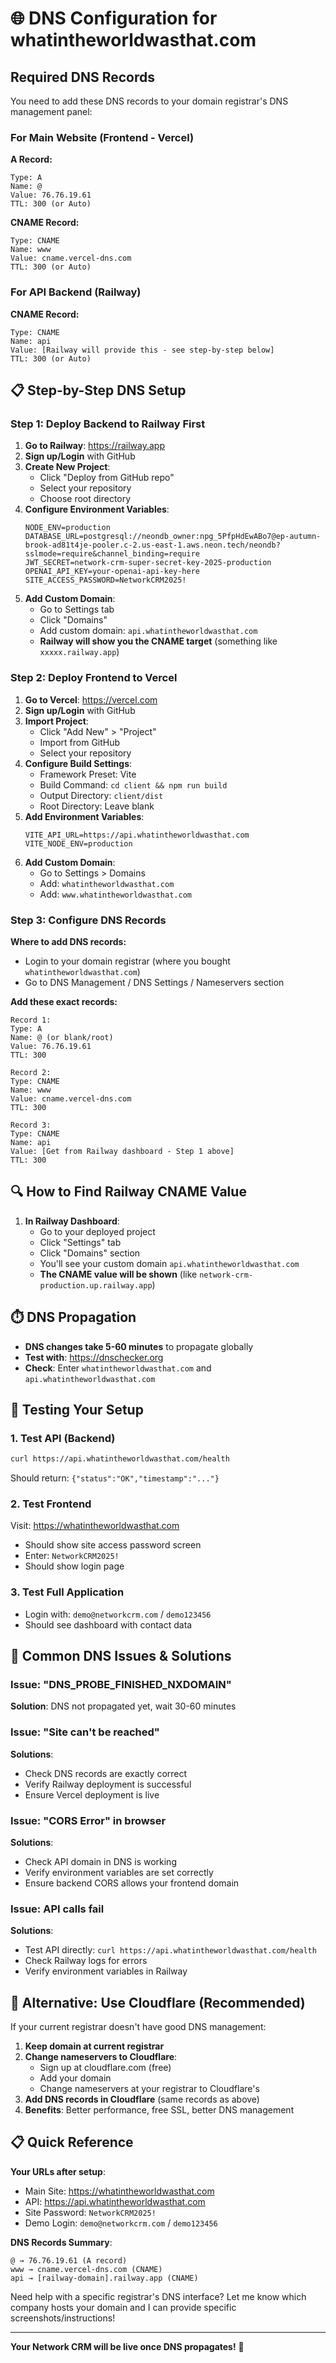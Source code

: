 # 🌐 DNS Configuration for whatintheworldwasthat.com

## Required DNS Records

You need to add these DNS records to your domain registrar's DNS management panel:

### For Main Website (Frontend - Vercel)

**A Record:**
```
Type: A
Name: @
Value: 76.76.19.61
TTL: 300 (or Auto)
```

**CNAME Record:**
```
Type: CNAME  
Name: www
Value: cname.vercel-dns.com
TTL: 300 (or Auto)
```

### For API Backend (Railway)

**CNAME Record:**
```
Type: CNAME
Name: api
Value: [Railway will provide this - see step-by-step below]
TTL: 300 (or Auto)
```

## 📋 Step-by-Step DNS Setup

### Step 1: Deploy Backend to Railway First

1. **Go to Railway**: https://railway.app
2. **Sign up/Login** with GitHub
3. **Create New Project**:
   - Click "Deploy from GitHub repo"
   - Select your repository
   - Choose root directory
4. **Configure Environment Variables**:
   ```
   NODE_ENV=production
   DATABASE_URL=postgresql://neondb_owner:npg_5PfpHdEwABo7@ep-autumn-brook-ad81t4je-pooler.c-2.us-east-1.aws.neon.tech/neondb?sslmode=require&channel_binding=require
   JWT_SECRET=network-crm-super-secret-key-2025-production
   OPENAI_API_KEY=your-openai-api-key-here
   SITE_ACCESS_PASSWORD=NetworkCRM2025!
   ```
5. **Add Custom Domain**:
   - Go to Settings tab
   - Click "Domains"
   - Add custom domain: `api.whatintheworldwasthat.com`
   - **Railway will show you the CNAME target** (something like `xxxxx.railway.app`)

### Step 2: Deploy Frontend to Vercel

1. **Go to Vercel**: https://vercel.com
2. **Sign up/Login** with GitHub  
3. **Import Project**:
   - Click "Add New" > "Project"
   - Import from GitHub
   - Select your repository
4. **Configure Build Settings**:
   - Framework Preset: Vite
   - Build Command: `cd client && npm run build`  
   - Output Directory: `client/dist`
   - Root Directory: Leave blank
5. **Add Environment Variables**:
   ```
   VITE_API_URL=https://api.whatintheworldwasthat.com
   VITE_NODE_ENV=production
   ```
6. **Add Custom Domain**:
   - Go to Settings > Domains
   - Add: `whatintheworldwasthat.com`
   - Add: `www.whatintheworldwasthat.com`

### Step 3: Configure DNS Records

**Where to add DNS records:**
- Login to your domain registrar (where you bought `whatintheworldwasthat.com`)
- Go to DNS Management / DNS Settings / Nameservers section

**Add these exact records:**

```
Record 1:
Type: A
Name: @ (or blank/root)
Value: 76.76.19.61
TTL: 300

Record 2: 
Type: CNAME
Name: www  
Value: cname.vercel-dns.com
TTL: 300

Record 3:
Type: CNAME
Name: api
Value: [Get from Railway dashboard - Step 1 above]
TTL: 300
```

## 🔍 How to Find Railway CNAME Value

1. **In Railway Dashboard**:
   - Go to your deployed project
   - Click "Settings" tab
   - Click "Domains" section
   - You'll see your custom domain `api.whatintheworldwasthat.com`
   - **The CNAME value will be shown** (like `network-crm-production.up.railway.app`)

## ⏱️ DNS Propagation

- **DNS changes take 5-60 minutes** to propagate globally
- **Test with**: https://dnschecker.org
- **Check**: Enter `whatintheworldwasthat.com` and `api.whatintheworldwasthat.com`

## 🧪 Testing Your Setup

### 1. Test API (Backend)
```bash
curl https://api.whatintheworldwasthat.com/health
```
Should return: `{"status":"OK","timestamp":"..."}`

### 2. Test Frontend  
Visit: https://whatintheworldwasthat.com
- Should show site access password screen
- Enter: `NetworkCRM2025!`
- Should show login page

### 3. Test Full Application
- Login with: `demo@networkcrm.com` / `demo123456`
- Should see dashboard with contact data

## 🚨 Common DNS Issues & Solutions

### Issue: "DNS_PROBE_FINISHED_NXDOMAIN"
**Solution**: DNS not propagated yet, wait 30-60 minutes

### Issue: "Site can't be reached"  
**Solutions**:
- Check DNS records are exactly correct
- Verify Railway deployment is successful
- Ensure Vercel deployment is live

### Issue: "CORS Error" in browser
**Solutions**:
- Check API domain in DNS is working
- Verify environment variables are set correctly
- Ensure backend CORS allows your frontend domain

### Issue: API calls fail
**Solutions**:
- Test API directly: `curl https://api.whatintheworldwasthat.com/health`
- Check Railway logs for errors
- Verify environment variables in Railway

## 📱 Alternative: Use Cloudflare (Recommended)

If your current registrar doesn't have good DNS management:

1. **Keep domain at current registrar**
2. **Change nameservers to Cloudflare**:
   - Sign up at cloudflare.com (free)
   - Add your domain
   - Change nameservers at your registrar to Cloudflare's
3. **Add DNS records in Cloudflare** (same records as above)
4. **Benefits**: Better performance, free SSL, better DNS management

## 📋 Quick Reference

**Your URLs after setup**:
- Main Site: https://whatintheworldwasthat.com
- API: https://api.whatintheworldwasthat.com
- Site Password: `NetworkCRM2025!`
- Demo Login: `demo@networkcrm.com` / `demo123456`

**DNS Records Summary**:
```
@ → 76.76.19.61 (A record)
www → cname.vercel-dns.com (CNAME)  
api → [railway-domain].railway.app (CNAME)
```

Need help with a specific registrar's DNS interface? Let me know which company hosts your domain and I can provide specific screenshots/instructions!

---

**Your Network CRM will be live once DNS propagates!** 🚀